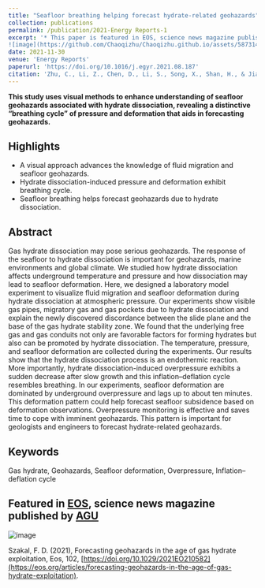 ```yaml
---
title: "Seafloor breathing helping forecast hydrate-related geohazards"
collection: publications
permalink: /publication/2021-Energy Reports-1
excerpt: '* This paper is featured in EOS, science news magazine published by AGU. This study uses visual methods to enhance understanding of seafloor geohazards associated with hydrate dissociation, revealing a distinctive "breathing cycle" of pressure and deformation that aids in forecasting geohazards.
![image](https://github.com/Chaoqizhu/Chaoqizhu.github.io/assets/58731405/257cd23b-8e8a-42ee-8ce0-3287d91b8f08)'
date: 2021-11-30
venue: 'Energy Reports'
paperurl: 'https://doi.org/10.1016/j.egyr.2021.08.187'
citation: 'Zhu, C., Li, Z., Chen, D., Li, S., Song, X., Shan, H., & Jia, Y. (2021). Seafloor breathing helping forecast hydrate-related geohazards. Energy Reports, 7, 8108-8114.'
---
```


**This study uses visual methods to enhance understanding of seafloor geohazards associated with hydrate dissociation, revealing a distinctive “breathing cycle” of pressure and deformation that aids in forecasting geohazards.**

## Highlights
* A visual approach advances the knowledge of fluid migration and seafloor geohazards.
* Hydrate dissociation-induced pressure and deformation exhibit breathing cycle.
* Seafloor breathing helps forecast geohazards due to hydrate dissociation.

## Abstract
Gas hydrate dissociation may pose serious geohazards. The response of the seafloor to hydrate dissociation is important for geohazards, marine environments and global climate. We studied how hydrate dissociation affects underground temperature and pressure and how dissociation may lead to seafloor deformation. Here, we designed a laboratory model experiment to visualize fluid migration and seafloor deformation during hydrate dissociation at atmospheric pressure. Our experiments show visible gas pipes, migratory gas and gas pockets due to hydrate dissociation and explain the newly discovered discordance between the slide plane and the base of the gas hydrate stability zone. We found that the underlying free gas and gas conduits not only are favorable factors for forming hydrates but also can be promoted by hydrate dissociation. The temperature, pressure, and seafloor deformation are collected during the experiments. Our results show that the hydrate dissociation process is an endothermic reaction. More importantly, hydrate dissociation-induced overpressure exhibits a sudden decrease after slow growth and this inflation–deflation cycle resembles breathing. In our experiments, seafloor deformation are dominated by underground overpressure and lags up to about ten minutes. This deformation pattern could help forecast seafloor subsidence based on deformation observations. Overpressure monitoring is effective and saves time to cope with imminent geohazards. This pattern is important for geologists and engineers to forecast hydrate-related geohazards.

## Keywords
Gas hydrate, Geohazards, Seafloor deformation, Overpressure, Inflation–deflation cycle

## Featured in [EOS](https://eos.org/), science news magazine published by [AGU](https://www.agu.org/)  

![image](https://github.com/Chaoqizhu/Chaoqizhu.github.io/assets/58731405/257cd23b-8e8a-42ee-8ce0-3287d91b8f08)

Szakal, F. D. (2021), Forecasting geohazards in the age of gas hydrate exploitation, Eos, 102, [https://doi.org/10.1029/2021EO210582](https://eos.org/articles/forecasting-geohazards-in-the-age-of-gas-hydrate-exploitation). 
